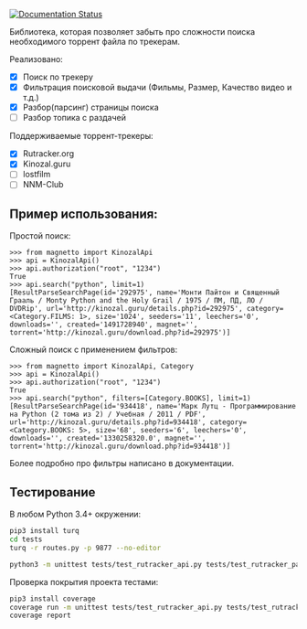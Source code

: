 [![Documentation Status](https://readthedocs.org/projects/magnetto/badge/?version=latest)](http://magnetto.readthedocs.io/ru/latest/?badge=latest)

Библиотека, которая позволяет забыть про сложности поиска необходимого торрент файла по трекерам.

Реализовано:
- [x] Поиск по трекеру
- [x] Фильтрация поисковой выдачи (Фильмы, Размер, Качество видео и т.д.)
- [x] Разбор(парсинг) страницы поиска
- [ ] Разбор топика с раздачей

Поддерживаемые торрент-трекеры:
- [x] Rutracker.org
- [x] Kinozal.guru
- [ ] lostfilm
- [ ] NNM-Club

Пример использования:
---------------------

Простой поиск:
```python3
>>> from magnetto import KinozalApi
>>> api = KinozalApi()
>>> api.authorization("root", "1234")
True
>>> api.search("python", limit=1)
[ResultParseSearchPage(id='292975', name='Монти Пайтон и Священный Грааль / Monty Python and the Holy Grail / 1975 / ПМ, ПД, ЛО / DVDRip', url='http://kinozal.guru/details.php?id=292975', category=<Category.FILMS: 1>, size='1024', seeders='11', leechers='0', downloads='', created='1491728940', magnet='', torrent='http://kinozal.guru/download.php?id=292975')]
```

Сложный поиск с применением фильтров:
```python3
>>> from magnetto import KinozalApi, Category
>>> api = KinozalApi()
>>> api.authorization("root", "1234")
True
>>> api.search("python", filters=[Category.BOOKS], limit=1)
[ResultParseSearchPage(id='934418', name='Марк Лутц - Программирование на Python (2 тома из 2) / Учебная / 2011 / PDF', url='http://kinozal.guru/details.php?id=934418', category=<Category.BOOKS: 5>, size='68', seeders='6', leechers='0', downloads='', created='1330258320.0', magnet='', torrent='http://kinozal.guru/download.php?id=934418')]
```
Более подробно про фильтры написано в документации.


Тестирование
------------

В любом Python 3.4+ окружении:

```bash
pip3 install turq
cd tests
turq -r routes.py -p 9877 --no-editor
```

```bash
python3 -m unittest tests/test_rutracker_api.py tests/test_rutracker_parser.py
```

Проверка покрытия проекта тестами:

```bash
pip3 install coverage
coverage run -m unittest tests/test_rutracker_api.py tests/test_rutracker_parser.py
coverage report
```
